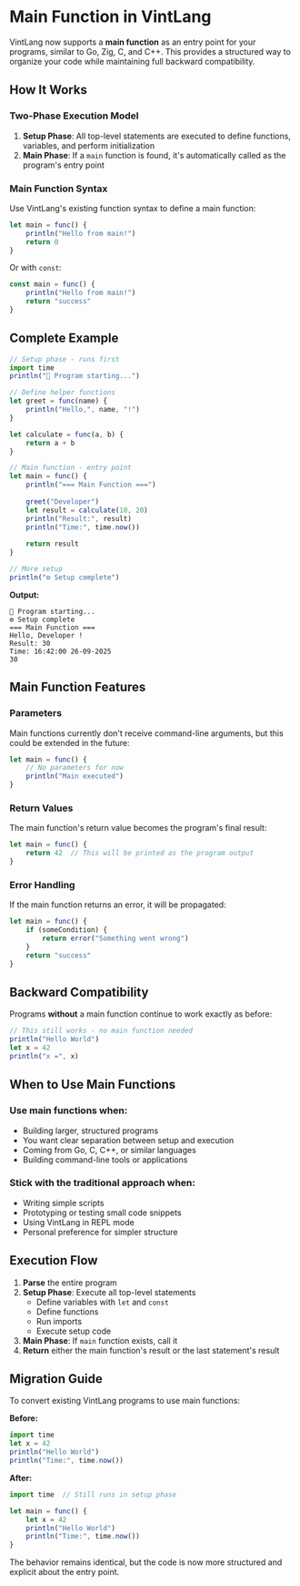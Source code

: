 # Main Function in VintLang

VintLang now supports a **main function** as an entry point for your programs, similar to Go, Zig, C, and C++. This provides a structured way to organize your code while maintaining full backward compatibility.

## How It Works

### Two-Phase Execution Model

1. **Setup Phase**: All top-level statements are executed to define functions, variables, and perform initialization
2. **Main Phase**: If a `main` function is found, it's automatically called as the program's entry point

### Main Function Syntax

Use VintLang's existing function syntax to define a main function:

```javascript
let main = func() {
    println("Hello from main!")
    return 0
}
```

Or with `const`:

```javascript
const main = func() {
    println("Hello from main!")
    return "success"
}
```

## Complete Example

```javascript
// Setup phase - runs first
import time
println("🚀 Program starting...")

// Define helper functions
let greet = func(name) {
    println("Hello,", name, "!")
}

let calculate = func(a, b) {
    return a + b
}

// Main function - entry point
let main = func() {
    println("=== Main Function ===")
    
    greet("Developer")
    let result = calculate(10, 20)
    println("Result:", result)
    println("Time:", time.now())
    
    return result
}

// More setup
println("⚙️ Setup complete")
```

**Output:**
```
🚀 Program starting...
⚙️ Setup complete
=== Main Function ===
Hello, Developer !
Result: 30
Time: 16:42:00 26-09-2025
30
```

## Main Function Features

### Parameters
Main functions currently don't receive command-line arguments, but this could be extended in the future:

```javascript
let main = func() {
    // No parameters for now
    println("Main executed")
}
```

### Return Values
The main function's return value becomes the program's final result:

```javascript
let main = func() {
    return 42  // This will be printed as the program output
}
```

### Error Handling
If the main function returns an error, it will be propagated:

```javascript
let main = func() {
    if (someCondition) {
        return error("Something went wrong")
    }
    return "success"
}
```

## Backward Compatibility

Programs **without** a main function continue to work exactly as before:

```javascript
// This still works - no main function needed
println("Hello World")
let x = 42
println("x =", x)
```

## When to Use Main Functions

### Use main functions when:
- Building larger, structured programs
- You want clear separation between setup and execution
- Coming from Go, C, C++, or similar languages
- Building command-line tools or applications

### Stick with the traditional approach when:
- Writing simple scripts
- Prototyping or testing small code snippets
- Using VintLang in REPL mode
- Personal preference for simpler structure

## Execution Flow

1. **Parse** the entire program
2. **Setup Phase**: Execute all top-level statements
   - Define variables with `let` and `const`
   - Define functions
   - Run imports
   - Execute setup code
3. **Main Phase**: If `main` function exists, call it
4. **Return** either the main function's result or the last statement's result

## Migration Guide

To convert existing VintLang programs to use main functions:

**Before:**
```javascript
import time
let x = 42
println("Hello World")
println("Time:", time.now())
```

**After:**
```javascript
import time  // Still runs in setup phase

let main = func() {
    let x = 42
    println("Hello World")  
    println("Time:", time.now())
}
```

The behavior remains identical, but the code is now more structured and explicit about the entry point.